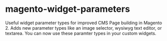 # magento-widget-parameters
Useful widget parameter types for improved CMS Page building in Magento 2. Adds new parameter types like an image selector, wysiwyg text editor, or textarea. You can now use these paramter types in your custom widgets.
